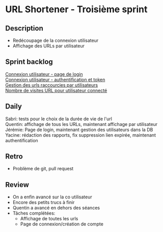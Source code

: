 # URL Shortener - Troisième sprint

## Description 

- Redécoupage de la connexion utilisateur
- Affichage des URLs par utilisateur

## Sprint backlog

[Connexion utilisateur - page de login](backlog.md#connexion-utilisateur)  
[Connexion utilisateur - authentification et token](backlog.md#connexion-utilisateur)  
[Gestion des urls raccourcies par utilisateurs](backlog.md#gestion-des-urls-raccourcies-par-utilisateurs)  
[Nombre de visites URL pour utilisateur connecté](backlog.md#nombre-de-visites-url-pour-utilisateur-connecté)    

## Daily

Sabri: tests pour le choix de la durée de vie de l'url  
Quentin: affichage de tous les URLs, maintenant affichage par utilisateur  
Jérémie: Page de login, maintenant gestion des utilisateurs dans la DB  
Yacine: rédaction des rapports, fix suppression lien expirée, maintenant authentification

## Retro

- Problème de git, pull request

## Review

- On a enfin avancé sur la co utilisateur
- Encore des petits trucs à finir
- Quentin a avancé en dehors des séances
- Tâches complétées:
  * Affichage de toutes les urls
  * Page de connexion/création de compte
